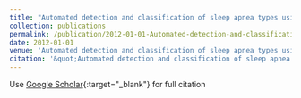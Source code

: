 ```yaml
---
title: "Automated detection and classification of sleep apnea types using electrocardiogram (ECG) and electroencephalogram (EEG) features"
collection: publications
permalink: /publication/2012-01-01-Automated-detection-and-classification-of-sleep-apnea-types-using-electrocardiogram-ECG-and-electroencephalogram-EEG-features
date: 2012-01-01
venue: 'Automated detection and classification of sleep apnea types using electrocardiogram (ECG) and electroencephalogram (EEG) features'
citation: '&quot;Automated detection and classification of sleep apnea types using electrocardiogram (ECG) and electroencephalogram (EEG) features.&quot; Automated detection and classification of sleep apnea types using electrocardiogram (ECG) and electroencephalogram (EEG) features, 2012.'
---
```

Use [Google Scholar](https://scholar.google.com/scholar?q=Automated+detection+and+classification+of+sleep+apnea+types+using+electrocardiogram+(ECG)+and+electroencephalogram+(EEG)+features){:target="_blank"} for full citation